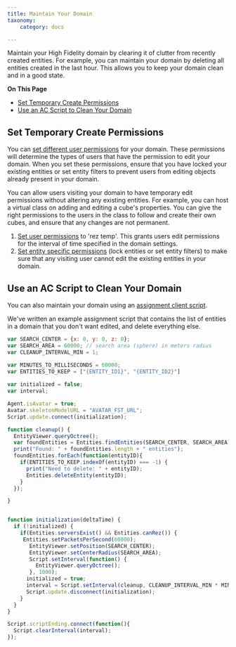 ```yaml
---
title: Maintain Your Domain
taxonomy:
    category: docs

---
```


Maintain your High Fidelity domain by clearing it of clutter from recently created entities. For example, you can maintain your domain by deleting all entities created in the last hour. This allows you to keep your domain clean and in a good state. 

**On This Page**

+ [Set Temporary Create Permissions](#set-temporary-create-permissions)
+ [Use an AC Script to Clean Your Domain](#use-an-ac-script-to-clean-your-domain)

## Set Temporary Create Permissions

You can [set different user permissions](../your-domain/secure-domain.html#set-user-permissions) for your domain. These permissions will determine the types of users that have the permission to edit your domain. When you set these permissions, ensure that you have locked your existing entities or set entity filters to prevent users from editing objects already present in your domain.

You can allow users visiting your domain to have temporary edit permissions without altering any existing entities. For example, you can host a virtual class on adding and editing a cube's properties. You can give the right permissions to the users in the class to follow and create their own cubes, and ensure that any changes are not permanent. 

1. [Set user permissions](../your-domain/secure-domain.html#set-user-permissions) to 'rez temp'. This grants users edit permissions for the interval of time specified in the domain settings. 
2. [Set entity specific permissions](../your-domain/secure-domain.html#set-entity-specific-permissions) (lock entities or set entity filters) to make sure that any visiting user cannot edit the existing entities in your domain. 

## Use an AC Script to Clean Your Domain

You can also maintain your domain using an [assignment client script](). 

We've written an example assignment script that contains the list of entities in a domain that you don't want edited, and delete everything else. 

```javascript
var SEARCH_CENTER = {x: 0, y: 0, z: 0};
var SEARCH_AREA = 60000; // search area (sphere) in meters radius
var CLEANUP_INTERVAL_MIN = 1;

var MINUTES_TO_MILLISECONDS = 60000;
var ENTITIES_TO_KEEP = ["{ENTITY_ID1}", "{ENTITY_ID2}"]
    
var initialized = false;
var interval;

Agent.isAvatar = true;
Avatar.skeletonModelURL = "AVATAR_FST_URL";
Script.update.connect(initialization);

function cleanup() {
  EntityViewer.queryOctree();
  var foundEntities = Entities.findEntities(SEARCH_CENTER, SEARCH_AREA);
  print("Found: " + foundEntities.length + " entities");
  foundEntities.forEach(function(entityID){
    if(ENTITIES_TO_KEEP.indexOf(entityID) === -1) {
      print("Need to delete: " + entityID);
      Entities.deleteEntity(entityID);
    }
  });

}


function initialization(deltaTime) {
  if (!initialized) {
    if(Entities.serversExist() && Entities.canRez()) {
     Entities.setPacketsPerSecond(60000);
       EntityViewer.setPosition(SEARCH_CENTER);
       EntityViewer.setCenterRadius(SEARCH_AREA);
       Script.setInterval(function() {
         EntityViewer.queryOctree();
       }, 1000);
      initialized = true;
      interval = Script.setInterval(cleanup, CLEANUP_INTERVAL_MIN * MINUTES_TO_MILLISECONDS);
      Script.update.disconnect(initialization);
    }
  }
}

Script.scriptEnding.connect(function(){
  Script.clearInterval(interval);
});
```

